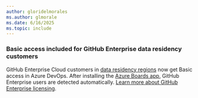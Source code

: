 ```yaml
---
author: gloridelmorales
ms.author: glmorale
ms.date: 6/16/2025
ms.topic: include
---
```


### Basic access included for GitHub Enterprise data residency customers

GitHub Enterprise Cloud customers in [data residency regions](https://github.blog/engineering/engineering-principles/github-enterprise-cloud-with-data-residency/) now get Basic access in Azure DevOps. After installing the [Azure Boards app](https://github.com/marketplace/azure-boards), GitHub Enterprise users are detected automatically. [Learn more about GitHub Enterprise licensing](/azure/devops/organizations/accounts/faq-user-and-permissions-management?view=azure-devops#github-enterprise).